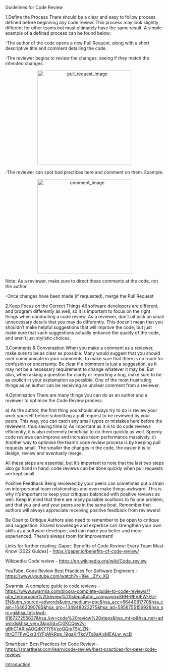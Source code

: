 Guidelines for Code Review

1.Define the Process
There should be a clear and easy to follow process defined before beginning any code review. This process may look slightly different for other teams but must ultimately have the same result. A simple example of a defined process can be found below:

-The author of the code opens a new Pull Request, along with a short descriptive title and comment detailing the code.
 
 
-The reviewer begins to review the changes, seeing if they match the intended changes.


<p align="center">
 <img src="images/pull_request_img" alt="pull_request_image" width="300">
</p>


-The reviewer can spot bad practices here and comment on them.
Example:

<p align="center">
 <img src="images/comment_img" alt="comment_image" width="300">
</p>

 
Note: As a reviewer, make sure to direct these comments at the code, not the author

-Once changes have been made (if requested), merge the Pull Request


2.Keep Focus on the Correct Things
All software developers are different, and program differently as well, so it is important to focus on the right things when conducting a code review. As a reviewer, don’t nit pick on small unnecessary details that you may do differently. 
This doesn’t mean that you shouldn’t make helpful suggestions that will improve the code, but just make sure that such suggestions actually enhance the quality of the code, and aren’t just stylistic choices.


3.Comments & Conversation
When you make a comment as a reviewer, make sure to be as clear as possible. Many would suggest that you should over communicate in your comments, to make sure that there is no room for confusion or uncertainty. 
Be clear if a comment is just a suggestion, as it may not be a necessary requirement to change whatever it may be. But also, when asking a question for clarity or reporting a bug, make sure to be as explicit in your explaination as possible. 
One of the most frustrating things as an author can be receiving an unclear comment from a reviewer. 


4.Optimisation
There are many things you can do as an author and a reviewer to optimise the Code Review process. 

a)	As the author, the first thing you should always try to do is review your work yourself before submitting a pull request to be reviewed by your peers. This way, you can catch any small typos or mistakes here before the reviewers, thus saving time
b)	As important as it is to do code reviews efficiently, it is also extremely beneficial to do them quickly as well. Speedy code reviews can improve and increase team performance massively. 
c)	Another way to optimise the team’s code review process is by keeping pull requests small. The smaller the changes in the code, the easier it is to design, review and eventually merge.
 
All these steps are essential, but it’s important to note that the last two steps also go hand in hand; code reviews can be done quickly when pull requests are kept small.


Positive Feedback
Being reviewed by your peers can sometimes put a strain on interpersonal team relationships and even make things awkward. This is why it’s important to keep your critiques balanced with positive reviews as well. Keep in mind that there are many possible soultions to fix one problem, and that you and and your peers are in the same boat. 
Remember that authors will always appreciate receiving positive feedback from reviewers!


Be Open to Critique
Authors also need to remember to be open to critique and suggestion. Shared knowledge and expertise can strengthen your own skills as a software developer, and can make you better and more experienced.
There’s always room for improvement!





Links for further reading:
Gaper: Benefits of Code Review: Every Team Must Know [2022 Guides] - https://gaper.io/benefits-of-code-review/

Wikipedia: Code review -  https://en.wikipedia.org/wiki/Code_review

YouTube: Code Review Best Practices For Software Engineers - https://www.youtube.com/watch?v=1Ge__2Yx_XQ

Swarmia: A complete guide to code reviews - https://www.swarmia.com/blog/a-complete-guide-to-code-reviews/?utm_term=code%20review%20steps&utm_campaign=SRH-REVIEW-EU-EN&utm_source=adwords&utm_medium=ppc&hsa_acc=6644081770&hsa_cam=16463390785&hsa_grp=134848023275&hsa_ad=585675515692&hsa_src=g&hsa_tgt=kwd-816727255637&hsa_kw=code%20review%20steps&hsa_mt=p&hsa_net=adwords&hsa_ver=3&gclid=Cj0KCQjw2v-gBhC1ARIsAOQdKY1Y5VzoQQip7SV_ZN-tjrrQTFFwQxr34YFpWkRpp_19gaKrTkcVTx8aAixMEALw_wcB

Smartbear: Best Practices for Code Review - https://smartbear.com/learn/code-review/best-practices-for-peer-code-review/



 [Introduction](Introduction.md)